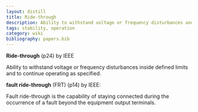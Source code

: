 ```yaml
---
layout: distill
title: Ride-through
description: Ability to withstand voltage or frequency disturbances and continue operating.
tags: stability, operation
category: wiki
bibliography: papers.bib
---
```


**Ride-through** <d-cite key="ieee2018std1547"></d-cite> (p24) by IEEE

Ability to withstand voltage or frequency disturbances inside defined limits and to continue operating as specified.

**fault ride-through** (FRT) <d-cite key="ieee2025std2988"></d-cite> (p14) by IEEE:

Fault ride-through is the capability of staying connected during the occurrence of a fault beyond the equipment output terminals.

<br>
